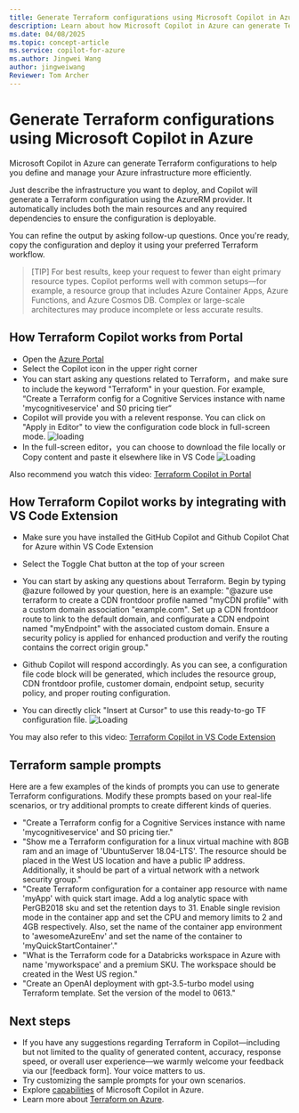 ```yaml
---
title: Generate Terraform configurations using Microsoft Copilot in Azure
description: Learn about how Microsoft Copilot in Azure can generate Terraform configurations for you to use.
ms.date: 04/08/2025
ms.topic: concept-article
ms.service: copilot-for-azure
ms.author: Jingwei Wang
author: jingweiwang
Reviewer: Tom Archer
---
```


# Generate Terraform configurations using Microsoft Copilot in Azure

Microsoft Copilot in Azure can generate Terraform configurations to help you define and manage your Azure infrastructure more efficiently.

Just describe the infrastructure you want to deploy, and Copilot will generate a Terraform configuration using the AzureRM provider. It automatically includes both the main resources and any required dependencies to ensure the configuration is deployable.

You can refine the output by asking follow-up questions. Once you're ready, copy the configuration and deploy it using your preferred Terraform workflow.

> [TIP]
> For best results, keep your request to fewer than eight primary resource types. Copilot performs well with common setups—for example, a resource group that includes Azure Container Apps, Azure Functions, and Azure Cosmos DB. Complex or large-scale architectures may produce incomplete or less accurate results.

## How Terraform Copilot works from Portal
- Open the [Azure Portal](https://ms.portal.azure.com)
- Select the Copilot icon in the upper right corner
- You can start asking any questions related to Terraform，and make sure to include the keyword "Terraform" in your question. For example, “Create a Terraform config for a Cognitive Services instance with name 'mycognitiveservice' and S0 pricing tier“
- Copilot will provide you with a relevent response. You can click on "Apply in Editor" to view the configuration code block in full-screen mode. 
![loading](image-1.png)
- In the full-screen editor，you can choose to download the file locally or Copy content and paste it elsewhere like in VS Code
![Loading](image-2.png)

Also recommend you watch this video: [Terraform Copilot in Portal](https://microsoftapc-my.sharepoint.com/:v:/g/personal/yunliu1_microsoft_com/EeIRrCj9WClAh2xEulwh4-wBah9oCkeFRC-f1GltRe9ZAw?CT=1747762724589&OR=OWA-NT-Mail&CID=5926c2ef-f597-4bb2-dbd1-717e542630b5&e=Vfjzrs&xsdata=MDV8MDJ8amluZ3dlaXdhbmdAbWljcm9zb2Z0LmNvbXwxYzMzNmU5YjQzZDQ0YjFmYTY2YzA4ZGQ5M2ExYjY4YXw3MmY5ODhiZjg2ZjE0MWFmOTFhYjJkN2NkMDExZGI0N3wxfDB8NjM4ODI5MDQ0OTg3NDMxOTk4fFVua25vd258VFdGcGJHWnNiM2Q4ZXlKRmJYQjBlVTFoY0draU9uUnlkV1VzSWxZaU9pSXdMakF1TURBd01DSXNJbEFpT2lKWGFXNHpNaUlzSWtGT0lqb2lUV0ZwYkNJc0lsZFVJam95ZlE9PXwwfHx8&sdata=d3Rla3d6cWJHbFhRUjU5b3RpN25tOE1ZUkNCMEFPeFJ6amZadUFZZ0N6UT0%3D&clickParams=eyJYLUFwcE5hbWUiOiJNaWNyb3NvZnQgT3V0bG9vayBXZWIgQXBwIiwiWC1BcHBWZXJzaW9uIjoiMjAyNTA1MTUwMDcuMDEiLCJPUyI6IldpbmRvd3MgMTEifQ%3D%3D)

## How Terraform Copilot works by integrating with VS Code Extension
- Make sure you have installed the GitHub Copilot and Github Copilot Chat for Azure within VS Code Extension
- Select the Toggle Chat button at the top of your screen 
- You can start by asking any questions about Terraform. Begin by typing @azure followed by your question, here is an example: 
"@azure use terraform to create a CDN frontdoor profile named "myCDN profile" with a custom domain association "example.com". Set up a CDN frontdoor route to link to the default domain, and configurate a CDN endpoint named "myEndpoint" with the associated custom domain. Ensure a security policy is applied for enhanced production and verify the routing contains the correct origin group."

- Github Copilot will respond accordingly. As you can see, a configuration file code block will be generated, which includes the resource group, CDN frontdoor profile, customer domain, endpoint setup, security policy, and proper routing configuration. 

- You can directly click "Insert at Cursor" to use this ready-to-go TF configuration file.
![Loading](image.png)

You may also refer to this video: [Terraform Copilot in VS Code Extension](https://microsoftapc-my.sharepoint.com/personal/yunliu1_microsoft_com/_layouts/15/stream.aspx?id=%2Fpersonal%2Fyunliu1%5Fmicrosoft%5Fcom%2FDocuments%2FVideos%2FDemos%2FGithub%20Copilot%20for%20Azure%20Extension%2Emp4&ct=1747762785686&or=OWA%2DNT%2DMail&cid=6e294ac3%2Dec67%2D45ee%2D8adb%2Db12b9c8466a9&ga=1&LOF=1&referrer=StreamWebApp%2EWeb&referrerScenario=AddressBarCopied%2Eview%2Ebb6f7e59%2D925f%2D4c7f%2D8d7c%2D54e3a5a3e0f1)

## Terraform sample prompts

Here are a few examples of the kinds of prompts you can use to generate Terraform configurations. Modify these prompts based on your real-life scenarios, or try additional prompts to create different kinds of queries.

- "Create a Terraform config for a Cognitive Services instance with name 'mycognitiveservice' and S0 pricing tier."
- "Show me a Terraform configuration for a linux virtual machine with 8GB ram and an image of 'UbuntuServer 18.04-LTS'. The resource should be placed in the West US location and have a public IP address. Additionally, it should be part of a virtual network with a network security group."
- "Create Terraform configuration for a container app resource with name 'myApp' with quick start image. Add a log analytic space with PerGB2018 sku and set the retention days to 31. Enable single revision mode in the container app and set the CPU and memory limits to 2 and 4GB respectively. Also, set the name of the container app environment to 'awesomeAzureEnv' and set the name of the container to 'myQuickStartContainer'."
- "What is the Terraform code for a Databricks workspace in Azure with name 'myworkspace' and a premium SKU. The workspace should be created in the West US region."
- "Create an OpenAI deployment with gpt-3.5-turbo model using Terraform template. Set the version of the model to 0613."


## Next steps

- If you have any suggestions regarding Terraform in Copilot—including but not limited to the quality of generated content, accuracy, response speed, or overall user experience—we warmly welcome your feedback via our [feedback form]. Your voice matters to us.
- Try customizing the sample prompts for your own scenarios.
- Explore [capabilities](capabilities.md) of Microsoft Copilot in Azure.
- Learn more about [Terraform on Azure](/azure/developer/terraform/overview).